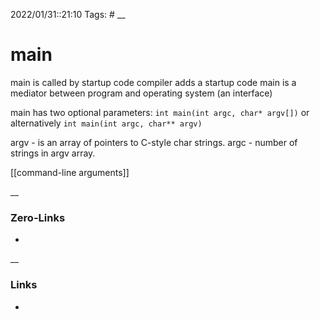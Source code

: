 2022/01/31::21:10
Tags: #
__
# main
main is called by startup code
compiler adds a startup code 
main is a mediator between program and operating system (an interface)

main has two optional parameters:
`int main(int argc, char* argv[])`
or alternatively
`int main(int argc, char** argv)`

argv - is an array of pointers to C-style char strings. argc - number of strings in argv array.

[[command-line arguments]]

__
### Zero-Links
-
__
### Links
-